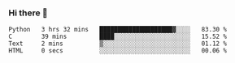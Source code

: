 ### Hi there 👋

<!--START_SECTION:waka-->

```text
Python   3 hrs 32 mins   ████████████████████▓░░░░   83.30 %
C        39 mins         ████░░░░░░░░░░░░░░░░░░░░░   15.52 %
Text     2 mins          ▒░░░░░░░░░░░░░░░░░░░░░░░░   01.12 %
HTML     0 secs          ░░░░░░░░░░░░░░░░░░░░░░░░░   00.06 %
```

<!--END_SECTION:waka-->
<!--
**Boombag0607/Boombag0607** is a ✨ _special_ ✨ repository because its `README.md` (this file) appears on your GitHub profile.

Here are some ideas to get you started:

- 🔭 I’m currently working on ...
- 🌱 I’m currently learning ...
- 👯 I’m looking to collaborate on ...
- 🤔 I’m looking for help with ...
- 💬 Ask me about ...
- 📫 How to reach me: ...
- 😄 Pronouns: ...
- ⚡ Fun fact: ...
-->

